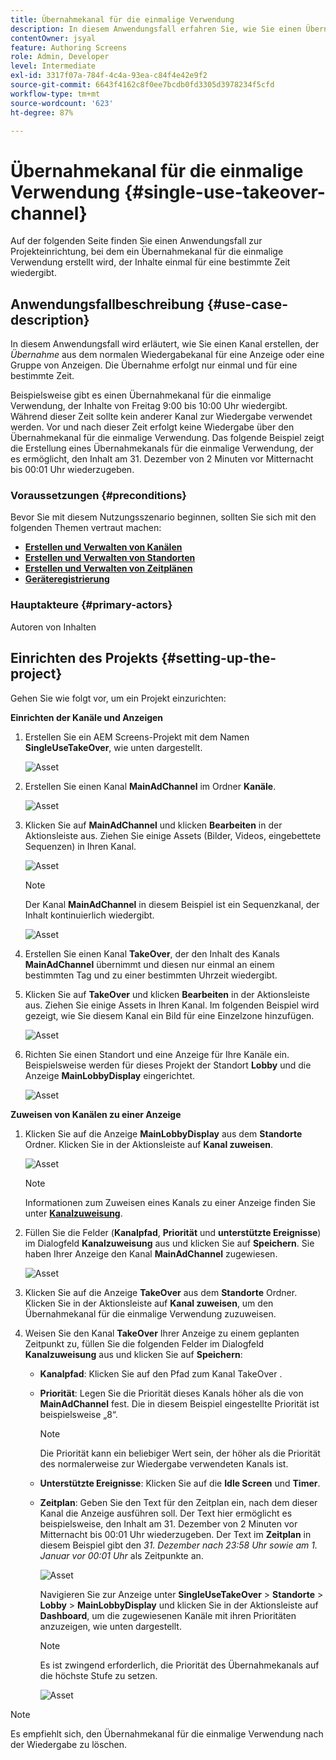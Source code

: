 ```yaml
---
title: Übernahmekanal für die einmalige Verwendung
description: In diesem Anwendungsfall erfahren Sie, wie Sie einen Übernahmekanal für die einmalige Verwendung erstellen.
contentOwner: jsyal
feature: Authoring Screens
role: Admin, Developer
level: Intermediate
exl-id: 3317f07a-784f-4c4a-93ea-c84f4e42e9f2
source-git-commit: 6643f4162c8f0ee7bcdb0fd3305d3978234f5cfd
workflow-type: tm+mt
source-wordcount: '623'
ht-degree: 87%

---
```


# Übernahmekanal für die einmalige Verwendung {#single-use-takeover-channel}

Auf der folgenden Seite finden Sie einen Anwendungsfall zur Projekteinrichtung, bei dem ein Übernahmekanal für die einmalige Verwendung erstellt wird, der Inhalte einmal für eine bestimmte Zeit wiedergibt.

## Anwendungsfallbeschreibung {#use-case-description}

In diesem Anwendungsfall wird erläutert, wie Sie einen Kanal erstellen, der *Übernahme* aus dem normalen Wiedergabekanal für eine Anzeige oder eine Gruppe von Anzeigen. Die Übernahme erfolgt nur einmal und für eine bestimmte Zeit.

Beispielsweise gibt es einen Übernahmekanal für die einmalige Verwendung, der Inhalte von Freitag 9:00 bis 10:00 Uhr wiedergibt. Während dieser Zeit sollte kein anderer Kanal zur Wiedergabe verwendet werden. Vor und nach dieser Zeit erfolgt keine Wiedergabe über den Übernahmekanal für die einmalige Verwendung. Das folgende Beispiel zeigt die Erstellung eines Übernahmekanals für die einmalige Verwendung, der es ermöglicht, den Inhalt am 31. Dezember von 2 Minuten vor Mitternacht bis 00:01 Uhr wiederzugeben.

### Voraussetzungen {#preconditions}

Bevor Sie mit diesem Nutzungsszenario beginnen, sollten Sie sich mit den folgenden Themen vertraut machen:

* **[Erstellen und Verwalten von Kanälen](managing-channels.md)**
* **[Erstellen und Verwalten von Standorten](managing-locations.md)**
* **[Erstellen und Verwalten von Zeitplänen](managing-schedules.md)**
* **[Geräteregistrierung](device-registration.md)**

### Hauptakteure {#primary-actors}

Autoren von Inhalten

## Einrichten des Projekts {#setting-up-the-project}

Gehen Sie wie folgt vor, um ein Projekt einzurichten:

**Einrichten der Kanäle und Anzeigen**

1. Erstellen Sie ein AEM Screens-Projekt mit dem Namen **SingleUseTakeOver**, wie unten dargestellt.

   ![Asset](assets/single-takeover1.png)

1. Erstellen Sie einen Kanal **MainAdChannel** im Ordner **Kanäle**.

   ![Asset](assets/single-takeover2.png)

1. Klicken Sie auf **MainAdChannel** und klicken **Bearbeiten** in der Aktionsleiste aus. Ziehen Sie einige Assets (Bilder, Videos, eingebettete Sequenzen) in Ihren Kanal.

   ![Asset](assets/single-takeover2.png)


   >[!NOTE]
   >Der Kanal **MainAdChannel** in diesem Beispiel ist ein Sequenzkanal, der Inhalt kontinuierlich wiedergibt.

   ![Asset](assets/single-takeover3.png)

1. Erstellen Sie einen Kanal **TakeOver**, der den Inhalt des Kanals **MainAdChannel** übernimmt und diesen nur einmal an einem bestimmten Tag und zu einer bestimmten Uhrzeit wiedergibt.

1. Klicken Sie auf **TakeOver** und klicken **Bearbeiten** in der Aktionsleiste aus. Ziehen Sie einige Assets in Ihren Kanal. Im folgenden Beispiel wird gezeigt, wie Sie diesem Kanal ein Bild für eine Einzelzone hinzufügen.

   ![Asset](assets/single-takeover4.png)

1. Richten Sie einen Standort und eine Anzeige für Ihre Kanäle ein. Beispielsweise werden für dieses Projekt der Standort **Lobby** und die Anzeige **MainLobbyDisplay** eingerichtet.

   ![Asset](assets/single-takeover5.png)

**Zuweisen von Kanälen zu einer Anzeige**

1. Klicken Sie auf die Anzeige **MainLobbyDisplay** aus dem **Standorte** Ordner. Klicken Sie in der Aktionsleiste auf **Kanal zuweisen**.

   ![Asset](assets/single-takeover6.png)

   >[!NOTE]
   >Informationen zum Zuweisen eines Kanals zu einer Anzeige finden Sie unter **[Kanalzuweisung](channel-assignment.md)**.

1. Füllen Sie die Felder (**Kanalpfad**, **Priorität** und **unterstützte Ereignisse**) im Dialogfeld **Kanalzuweisung** aus und klicken Sie auf **Speichern**. Sie haben Ihrer Anzeige den Kanal **MainAdChannel** zugewiesen.

   ![Asset](assets/single-takeover7.png)

1. Klicken Sie auf die Anzeige **TakeOver** aus dem **Standorte** Ordner. Klicken Sie in der Aktionsleiste auf **Kanal zuweisen**, um den Übernahmekanal für die einmalige Verwendung zuzuweisen.

1. Weisen Sie den Kanal **TakeOver** Ihrer Anzeige zu einem geplanten Zeitpunkt zu, füllen Sie die folgenden Felder im Dialogfeld **Kanalzuweisung** aus und klicken Sie auf **Speichern**:

   * **Kanalpfad**: Klicken Sie auf den Pfad zum Kanal TakeOver .
   * **Priorität**: Legen Sie die Priorität dieses Kanals höher als die von **MainAdChannel** fest. Die in diesem Beispiel eingestellte Priorität ist beispielsweise „8“.

     >[!NOTE]
     >Die Priorität kann ein beliebiger Wert sein, der höher als die Priorität des normalerweise zur Wiedergabe verwendeten Kanals ist.
   * **Unterstützte Ereignisse**: Klicken Sie auf die **Idle Screen** und **Timer**.
   * **Zeitplan**: Geben Sie den Text für den Zeitplan ein, nach dem dieser Kanal die Anzeige ausführen soll. Der Text hier ermöglicht es beispielsweise, den Inhalt am 31. Dezember von 2 Minuten vor Mitternacht bis 00:01 Uhr wiederzugeben.
Der Text im **Zeitplan** in diesem Beispiel gibt den *31. Dezember nach 23:58 Uhr sowie am 1. Januar vor 00:01 Uhr* als Zeitpunkte an.

     ![Asset](assets/single-takeover8.png)

     Navigieren Sie zur Anzeige unter **SingleUseTakeOver** > **Standorte** > **Lobby** > **MainLobbyDisplay** und klicken Sie in der Aktionsleiste auf **Dashboard**, um die zugewiesenen Kanäle mit ihren Prioritäten anzuzeigen, wie unten dargestellt.

     >[!NOTE]
     >Es ist zwingend erforderlich, die Priorität des Übernahmekanals auf die höchste Stufe zu setzen.

     ![Asset](assets/single-takeover9.png)

>[!NOTE]
>
>Es empfiehlt sich, den Übernahmekanal für die einmalige Verwendung nach der Wiedergabe zu löschen.
